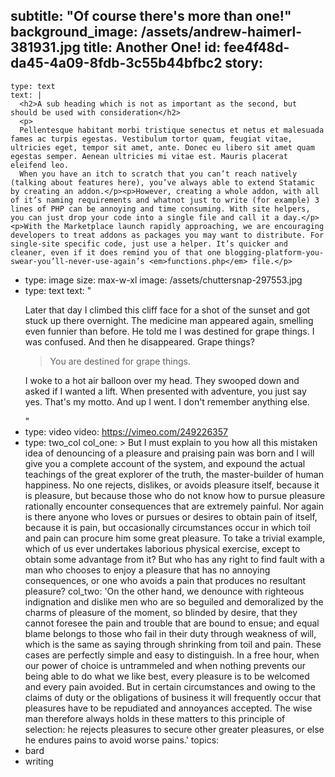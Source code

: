 subtitle: "Of course there's more than one!"
background_image: /assets/andrew-haimerl-381931.jpg
title: Another One!
id: fee4f48d-da45-4a09-8fdb-3c55b44bfbc2
story:
  -
    type: text
    text: |
      <h2>A sub heading which is not as important as the second, but should be used with consideration</h2>
      <p>
      Pellentesque habitant morbi tristique senectus et netus et malesuada fames ac turpis egestas. Vestibulum tortor quam, feugiat vitae, ultricies eget, tempor sit amet, ante. Donec eu libero sit amet quam egestas semper. Aenean ultricies mi vitae est. Mauris placerat eleifend leo.
      When you have an itch to scratch that you can’t reach natively (talking about features here), you’ve always able to extend Statamic by creating an addon.</p><p>However, creating a whole addon, with all of it’s naming requirements and whatnot just to write (for example) 3 lines of PHP can be annoying and time consuming. With site helpers, you can just drop your code into a single file and call it a day.</p><p>With the Marketplace launch rapidly approaching, we are encouraging developers to treat addons as packages you may want to distribute. For single-site specific code, just use a helper. It’s quicker and cleaner, even if it does remind you of that one blogging-platform-you-swear-you’ll-never-use-again’s <em>functions.php</em> file.</p>
  -
    type: image
    size: max-w-xl
    image: /assets/chuttersnap-297553.jpg
  -
    type: text
    text: "<p>Later that day I climbed this cliff face for a shot of the sunset and got stuck up there overnight. The medicine man appeared again, smelling even funnier than before. He told me I was destined for grape things. I was confused. And then he disappeared. Grape things?</p><blockquote>You are destined for grape things.</blockquote><p>I woke to a hot air balloon over my head. They swooped down and asked if I wanted a lift. When presented with adventure, you just say yes. That's my motto. And up I went. I don't remember anything else.</p>"
  -
    type: video
    video: https://vimeo.com/249226357
  -
    type: two_col
    col_one: >
      But I must explain to you how all this mistaken idea of denouncing of a pleasure and praising pain
      was born and I will give you a complete account of the system, and expound the actual teachings of
      the great explorer of the truth, the master-builder of human happiness. No one rejects, dislikes, or
      avoids pleasure itself, because it is pleasure, but because those who do not know how to pursue
      pleasure rationally encounter consequences that are extremely painful. Nor again is there anyone who
      loves or pursues or desires to obtain pain of itself, because it is pain, but occasionally
      circumstances occur in which toil and pain can procure him some great pleasure. To take a trivial
      example, which of us ever undertakes laborious physical exercise, except to obtain some advantage
      from it? But who has any right to find fault with a man who chooses to enjoy a pleasure that has no
      annoying consequences, or one who avoids a pain that produces no resultant pleasure?
    col_two: 'On the other hand, we denounce with righteous indignation and dislike men who are so beguiled and demoralized by the charms of pleasure of the moment, so blinded by desire, that they cannot foresee the pain and trouble that are bound to ensue; and equal blame belongs to those who fail in their duty through weakness of will, which is the same as saying through shrinking from toil and pain. These cases are perfectly simple and easy to distinguish. In a free hour, when our power of choice is untrammeled and when nothing prevents our being able to do what we like best, every pleasure is to be welcomed and every pain avoided. But in certain circumstances and owing to the claims of duty or the obligations of business it will frequently occur that pleasures have to be repudiated and annoyances accepted. The wise man therefore always holds in these matters to this principle of selection: he rejects pleasures to secure other greater pleasures, or else he endures pains to avoid worse pains.'
topics:
  - bard
  - writing
